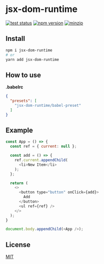 # jsx-dom-runtime

[![test status](https://github.com/shoonia/jsx-dom-runtime/workflows/tests/badge.svg)](https://github.com/shoonia/jsx-dom-runtime/actions)
[![npm version](https://badgen.net/npm/v/jsx-dom-runtime)](https://www.npmjs.com/package/jsx-dom-runtime)
[![minzip](https://badgen.net/bundlephobia/minzip/jsx-dom-runtime@latest)](https://bundlephobia.com/result?p=jsx-dom-runtime)

## Install

```bash
npm i jsx-dom-runtime
# or
yarn add jsx-dom-runtime
```

## How to use

**.babelrc**

```json
{
  "presets": [
    "jsx-dom-runtime/babel-preset"
  ]
}
```

## Example

```js
const App = () => {
  const ref = { current: null };

  const add = () => {
    ref.current.appendChild(
      <li>New Item</li>
    );
  };

  return (
    <>
      <button type="button" onClick={add}>
        Add
      </button>
      <ul ref={ref} />
    </>
  );
}

document.body.appendChild(<App />);
```

## License

[MIT](./LICENSE)
